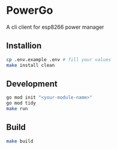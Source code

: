 # PowerGo

A cli client for esp8266 power manager

## Installion

```bash
cp .env.example .env # fill your values
make install clean
```

## Development

```bash
go mod init "<your-module-name>"
go mod tidy
make run
```

## Build

```bash
make build
```
